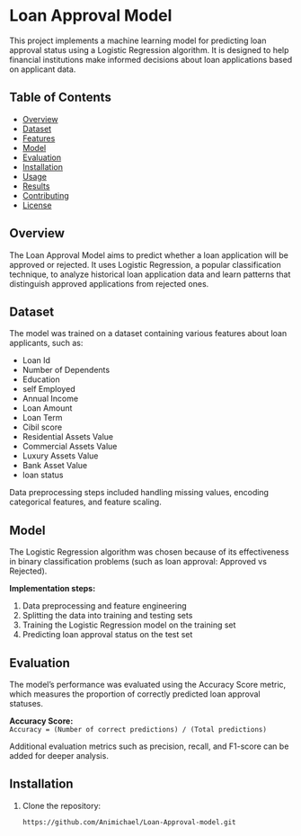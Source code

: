 # Loan Approval Model

This project implements a machine learning model for predicting loan approval status using a Logistic Regression algorithm. It is designed 
to help financial institutions make informed decisions about loan applications based on applicant data.

## Table of Contents

- [Overview](#overview)
- [Dataset](#dataset)
- [Features](#features)
- [Model](#model)
- [Evaluation](#evaluation)
- [Installation](#installation)
- [Usage](#usage)
- [Results](#results)
- [Contributing](#contributing)
- [License](#license)

## Overview

The Loan Approval Model aims to predict whether a loan application will be approved or rejected. 
It uses Logistic Regression, a popular classification technique, to analyze historical loan application data and learn patterns that distinguish approved applications from rejected ones.

## Dataset

The model was trained on a dataset containing various features about loan applicants, such as:

- Loan Id
- Number of Dependents
- Education
- self Employed
- Annual Income
- Loan Amount
- Loan Term
- Cibil score
- Residential Assets Value
- Commercial Assets Value
- Luxury Assets Value
- Bank Asset Value
- loan status



Data preprocessing steps included handling missing values, encoding categorical features, and feature scaling.

## Model

The Logistic Regression algorithm was chosen because of its effectiveness in binary classification problems (such as loan approval: Approved vs Rejected).

**Implementation steps:**
1. Data preprocessing and feature engineering
2. Splitting the data into training and testing sets
3. Training the Logistic Regression model on the training set
4. Predicting loan approval status on the test set

## Evaluation

The model’s performance was evaluated using the Accuracy Score metric, which measures the proportion of correctly predicted loan approval statuses.

**Accuracy Score:**  
`Accuracy = (Number of correct predictions) / (Total predictions)`

Additional evaluation metrics such as precision, recall, and F1-score can be added for deeper analysis.

## Installation

1. Clone the repository:
   ```bash
   https://github.com/Animichael/Loan-Approval-model.git
